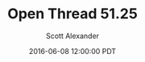 ---
layout: podcast
title: "Open Thread 51.25"
author: Scott Alexander
description: https://slatestarcodex.com/2016/06/08/open-thread-51-25/
date: 2016-06-08 12:00:00 PDT
length: 57317
duration: 14
guid: open-thread-51-25
---